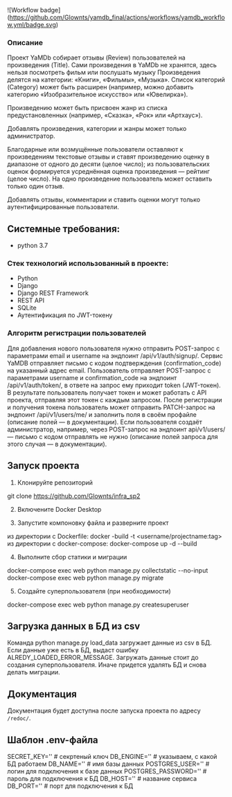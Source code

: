 ![Workflow badge] (https://github.com/Glownts/yamdb_final/actions/workflows/yamdb_workflow.yml/badge.svg)


### Описание
Проект YaMDb собирает отзывы (Review) пользователей на произведения (Title).
Сами произведения в YaMDb не хранятся, здесь нельзя посмотреть фильм или послушать музыку
Произведения делятся на категории: «Книги», «Фильмы», «Музыка».
Список категорий (Category) может быть расширен (например, можно добавить категорию «Изобразительное искусство» или «Ювелирка»).

Произведению может быть присвоен жанр из списка предустановленных (например, «Сказка», «Рок» или «Артхаус»).

Добавлять произведения, категории и жанры может только администратор.

Благодарные или возмущённые пользователи оставляют к произведениям текстовые отзывы и ставят произведению оценку в диапазоне от одного до десяти (целое число); из пользовательских оценок формируется усреднённая оценка произведения — рейтинг (целое число). На одно произведение пользователь может оставить только один отзыв.

Добавлять отзывы, комментарии и ставить оценки могут только аутентифицированные пользователи.

## Cистемные требования:
-   python 3.7

### Стек технологий использованный в проекте:
-   Python
-   Django
-   Django REST Framework
-   REST API
-   SQLite
-   Аутентификация по JWT-токену

### Алгоритм регистрации пользователей
Для добавления нового пользователя нужно отправить POST-запрос с параметрами email и username на эндпоинт /api/v1/auth/signup/.
Сервис YaMDB отправляет письмо с кодом подтверждения (confirmation_code) на указанный адрес email.
Пользователь отправляет POST-запрос с параметрами username и confirmation_code на эндпоинт /api/v1/auth/token/, в ответе на запрос ему приходит token (JWT-токен).
В результате пользователь получает токен и может работать с API проекта, отправляя этот токен с каждым запросом.
После регистрации и получения токена пользователь может отправить PATCH-запрос на эндпоинт /api/v1/users/me/ и заполнить поля в своём профайле (описание полей — в документации).
Если пользователя создаёт администратор, например, через POST-запрос на эндпоинт api/v1/users/ — письмо с кодом отправлять не нужно (описание полей запроса для этого случая — в документации).

## Запуск проекта
1. Клонируйте репозиторий

git clone https://github.com/Glownts/infra_sp2


2. Включените Docker Desktop


3. Запустите компоновку файла и разверните проект

из директории с Dockerfile: docker -build -t <username/projectname:tag>
из директории с docker-compose: docker-compose up -d --build

4. Выполните сбор статики и миграции

docker-compose exec web python manage.py collectstatic --no-input
docker-compose exec web python manage.py migrate


5. Создайте суперпользователя (при необходимости)

docker-compose exec web python manage.py createsuperuser



## Загрузка данных в БД из csv
Команда python manage.py load_data загружает данные из csv в БД.
Если данные уже есть в БД, выдаст ошибку ALREDY_LOADED_ERROR_MESSAGE.
Загружать данные стоит до создания суперпользователя. Иначе придется
удалять БД и снова делать миграции.


## Документация
Документация будет доступна после запуска проекта по адресу `/redoc/`.

## Шаблон .env-файла

SECRET_KEY='' # секртеный ключ
DB_ENGINE='' # указываем, с какой БД работаем
DB_NAME='' # имя базы данных
POSTGRES_USER='' # логин для подключения к базе данных
POSTGRES_PASSWORD='' # пароль для подключения к БД
DB_HOST='' # название сервиса
DB_PORT='' # порт для подключения к БД